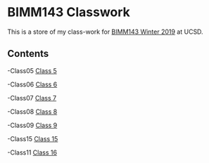 # BIMM143 Classwork

This is a store of my class-work for [BIMM143 Winter 2019](https://bioboot.github.io/bimm143_W19/) at UCSD.

## Contents  

-Class05 [Class 5](https://github.com/Madihale/bimm143/blob/master/class05/class05.md)

-Class06 [Class 6](https://github.com/Madihale/bimm143/blob/master/class06/class06.md)

-Class07 [Class 7](https://github.com/Madihale/bimm143/blob/master/class07/Class_7.md)

-Class08 [Class 8](https://github.com/Madihale/bimm143/blob/master/class08/class08.md)

-Class09 [Class 9](https://github.com/Madihale/bimm143/blob/master/class09/class09.md)

-Class15 [Class 15](https://github.com/Madihale/bimm143/blob/master/class15/class15.md)

-Class11 [Class 16](https://github.com/Madihale/bimm143/blob/master/class16/class16.md)

